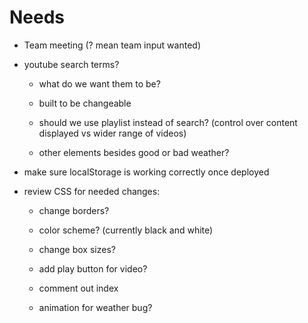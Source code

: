 # Needs

* Team meeting (? mean team input wanted)

* youtube search terms?
    
    * what do we want them to be?

    * built to be changeable

    * should we use playlist instead of search? (control over content displayed vs wider range of videos)

    * other elements besides good or bad weather?

* make sure localStorage is working correctly once deployed

* review CSS for needed changes:

    * change borders?

    * color scheme? (currently black and white)
    
    * change box sizes?

    * add play button for video?

    * comment out index

    * animation for weather bug?